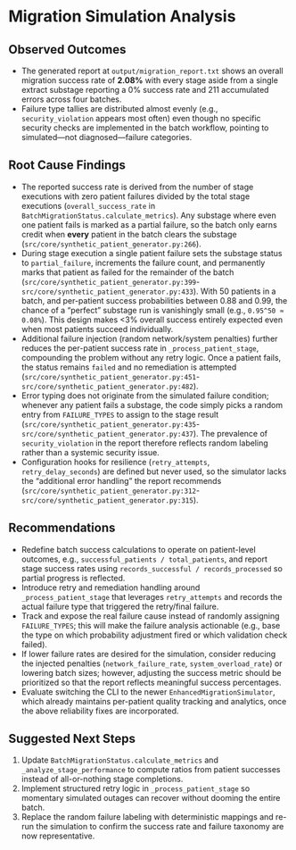 # Migration Simulation Analysis

## Observed Outcomes
- The generated report at `output/migration_report.txt` shows an overall migration success rate of **2.08%** with every stage aside from a single extract substage reporting a 0% success rate and 211 accumulated errors across four batches.
- Failure type tallies are distributed almost evenly (e.g., `security_violation` appears most often) even though no specific security checks are implemented in the batch workflow, pointing to simulated—not diagnosed—failure categories.

## Root Cause Findings
- The reported success rate is derived from the number of stage executions with zero patient failures divided by the total stage executions (`overall_success_rate` in `BatchMigrationStatus.calculate_metrics`). Any substage where even one patient fails is marked as a partial failure, so the batch only earns credit when **every** patient in the batch clears the substage (`src/core/synthetic_patient_generator.py:266`).
- During stage execution a single patient failure sets the substage status to `partial_failure`, increments the failure count, and permanently marks that patient as failed for the remainder of the batch (`src/core/synthetic_patient_generator.py:399`-`src/core/synthetic_patient_generator.py:433`). With 50 patients in a batch, and per-patient success probabilities between 0.88 and 0.99, the chance of a “perfect” substage run is vanishingly small (e.g., `0.95^50 ≈ 0.08%`). This design makes <3% overall success entirely expected even when most patients succeed individually.
- Additional failure injection (random network/system penalties) further reduces the per-patient success rate in `_process_patient_stage`, compounding the problem without any retry logic. Once a patient fails, the status remains `failed` and no remediation is attempted (`src/core/synthetic_patient_generator.py:451`-`src/core/synthetic_patient_generator.py:482`).
- Error typing does not originate from the simulated failure condition; whenever any patient fails a substage, the code simply picks a random entry from `FAILURE_TYPES` to assign to the stage result (`src/core/synthetic_patient_generator.py:435`-`src/core/synthetic_patient_generator.py:437`). The prevalence of `security_violation` in the report therefore reflects random labeling rather than a systemic security issue.
- Configuration hooks for resilience (`retry_attempts`, `retry_delay_seconds`) are defined but never used, so the simulator lacks the “additional error handling” the report recommends (`src/core/synthetic_patient_generator.py:312`-`src/core/synthetic_patient_generator.py:315`).

## Recommendations
- Redefine batch success calculations to operate on patient-level outcomes, e.g., `successful_patients / total_patients`, and report stage success rates using `records_successful / records_processed` so partial progress is reflected.
- Introduce retry and remediation handling around `_process_patient_stage` that leverages `retry_attempts` and records the actual failure type that triggered the retry/final failure.
- Track and expose the real failure cause instead of randomly assigning `FAILURE_TYPES`; this will make the failure analysis actionable (e.g., base the type on which probability adjustment fired or which validation check failed).
- If lower failure rates are desired for the simulation, consider reducing the injected penalties (`network_failure_rate`, `system_overload_rate`) or lowering batch sizes; however, adjusting the success metric should be prioritized so that the report reflects meaningful success percentages.
- Evaluate switching the CLI to the newer `EnhancedMigrationSimulator`, which already maintains per-patient quality tracking and analytics, once the above reliability fixes are incorporated.

## Suggested Next Steps
1. Update `BatchMigrationStatus.calculate_metrics` and `_analyze_stage_performance` to compute ratios from patient successes instead of all-or-nothing stage completions.
2. Implement structured retry logic in `_process_patient_stage` so momentary simulated outages can recover without dooming the entire batch.
3. Replace the random failure labeling with deterministic mappings and re-run the simulation to confirm the success rate and failure taxonomy are now representative.
